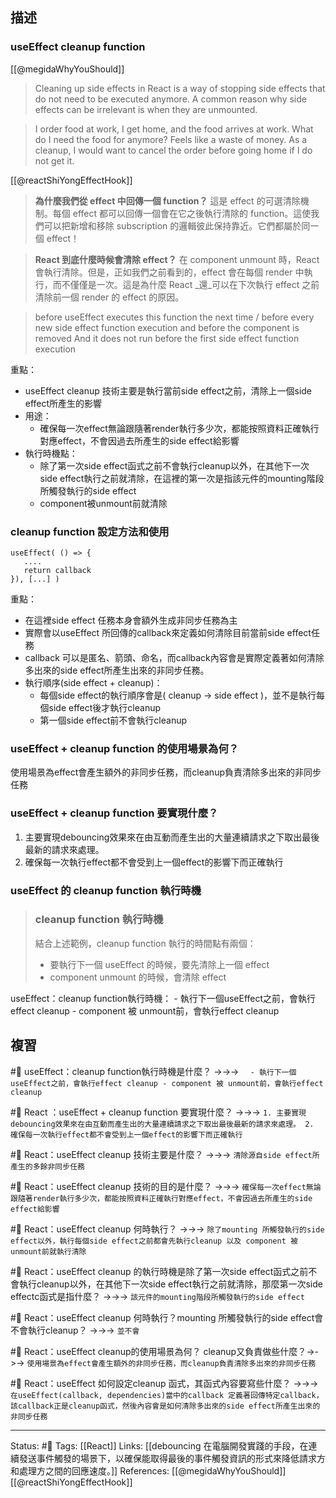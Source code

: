 ## 描述

### useEffect cleanup function

[[@megidaWhyYouShould]]
> Cleaning up side effects in React is a way of stopping side effects that do not need to be executed anymore. A common reason why side effects can be irrelevant is when they are unmounted.

> I order food at work, I get home, and the food arrives at work. What do I need the food for anymore? Feels like a waste of money. As a cleanup, I would want to cancel the order before going home if I do not get it.


[[@reactShiYongEffectHook]]
> **為什麼我們從 effect 中回傳一個 function？** 這是 effect 的可選清除機制。每個 effect 都可以回傳一個會在它之後執行清除的 function。這使我們可以把新增和移除 subscription 的邏輯彼此保持靠近。它們都屬於同一個 effect！

> **React 到底什麼時候會清除 effect？** 在 component unmount 時，React 會執行清除。但是，正如我們之前看到的，effect 會在每個 render 中執行，而不僅僅是一次。這是為什麼 React _還_可以在下次執行 effect 之前清除前一個 render 的 effect 的原因。



> before useEffect executes this function the next time / before every new side effect function execution and before the component is removed And it does not run before the first side effect function execution




重點：
- useEffect cleanup 技術主要是執行當前side effect之前，清除上一個side effect所產生的影響
- 用途：
	- 確保每一次effect無論跟隨著render執行多少次，都能按照資料正確執行對應effect，不會因過去所產生的side effect給影響
- 執行時機點：
	- 除了第一次side effect函式之前不會執行cleanup以外，在其他下一次side effect執行之前就清除，在這裡的第一次是指該元件的mounting階段所觸發執行的side effect
	- component被unmount前就清除


### cleanup function 設定方法和使用


```
useEffect( () => {
   ....
   return callback
}), [...] )
```

重點：
- 在這裡side effect 任務本身會額外生成非同步任務為主
- 實際會以useEffect 所回傳的callback來定義如何清除目前當前side effect任務
- callback 可以是匿名、箭頭、命名，而callback內容會是實際定義著如何清除多出來的side effect所產生出來的非同步任務。
- 執行順序(side effect + cleanup)：
	- 每個side effect的執行順序會是( cleanup -> side effect )，並不是執行每個side effect後才執行cleanup
	- 第一個side effect前不會執行cleanup

### useEffect + cleanup function 的使用場景為何？

使用場景為effect會產生額外的非同步任務，而cleanup負責清除多出來的非同步任務

### useEffect + cleanup function 要實現什麼？
1. 主要實現debouncing效果來在由互動而產生出的大量連續請求之下取出最後最新的請求來處理。
2. 確保每一次執行effect都不會受到上一個effect的影響下而正確執行

### useEffect 的 cleanup function 執行時機


> ### cleanup function 執行時機
> 結合上述範例，cleanup function 執行的時間點有兩個：
> 
> -   要執行下一個 useEffect 的時候，要先清除上一個 effect
> -   component unmount 的時候，會清除 effect

useEffect：cleanup function執行時機：
	- 執行下一個useEffect之前，會執行effect cleanup
	- component 被 unmount前，會執行effect cleanup

## 複習

#🧠 useEffect：cleanup function執行時機是什麼？ ->->-> `	- 執行下一個useEffect之前，會執行effect cleanup - component 被 unmount前，會執行effect cleanup`
<!--SR:!2023-01-11,74,250-->

#🧠 React ：useEffect + cleanup function 要實現什麼？ ->->-> `1. 主要實現debouncing效果來在由互動而產生出的大量連續請求之下取出最後最新的請求來處理。 2. 確保每一次執行effect都不會受到上一個effect的影響下而正確執行`


#🧠 React：useEffect cleanup 技術主要是什麼？ ->->-> `清除源自side effect所產生的多餘非同步任務`
<!--SR:!2022-12-06,50,250-->

#🧠 React：useEffect cleanup 技術的目的是什麼？ ->->-> `確保每一次effect無論跟隨著render執行多少次，都能按照資料正確執行對應effect，不會因過去所產生的side effect給影響`


#🧠 React：useEffect cleanup 何時執行？ ->->-> `除了mounting 所觸發執行的side effect以外，執行每個side effect之前都會先執行cleanup 以及 component 被unmount前就執行清除`


#🧠 React：useEffect cleanup  的執行時機是除了第一次side effect函式之前不會執行cleanup以外，在其他下一次side effect執行之前就清除，那麼第一次side effectc函式是指什麼？  ->->-> `該元件的mounting階段所觸發執行的side effect`
<!--SR:!2023-01-09,74,250-->

#🧠 React：useEffect cleanup 何時執行？mounting 所觸發執行的side effect會不會執行cleanup？ ->->-> `並不會`


#🧠 React：useEffect cleanup的使用場景為何？ cleanup又負責做些什麼？->->-> `使用場景為effect會產生額外的非同步任務，而cleanup負責清除多出來的非同步任務`
<!--SR:!2022-12-21,62,250-->


#🧠 React：useEffect 如何設定cleanup 函式，其函式內容要寫些什麼？ ->->-> `在useEffect(callback, dependencies)當中的callback 定義著回傳特定callback，該callback正是cleanup函式，然後內容會是如何清除多出來的side effect所產生出來的非同步任務`
<!--SR:!2023-01-06,72,250-->


---
Status: #🌱 
Tags:
[[React]]
Links:
[[debouncing 在電腦開發實踐的手段，在連續發送事件觸發的場景下，以確保能取得最後的事件觸發資訊的形式來降低請求方和處理方之間的回應速度。]]
References:
[[@megidaWhyYouShould]]
[[@reactShiYongEffectHook]]
